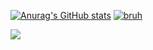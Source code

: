 
[![Anurag's GitHub stats](https://github-readme-stats.vercel.app/api?username=Draco1js&theme=synthwave&show_icons=true)](https://github.com/Draco1js)
[![bruh](https://raw.githubusercontent.com/Draco1js/GithubStats/master/generated/overview.svg#gh-dark-mode-only)](https://github.com/Draco1js)

[![](https://discord.c99.nl/widget/theme-1/427435240093646849.png)](https://discord.com/users/427435240093646849)
